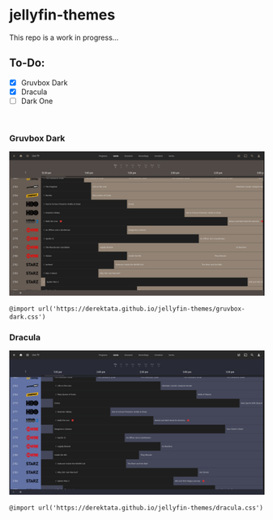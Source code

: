 # jellyfin-themes

This repo is a work in progress...

## To-Do:

- [X] Gruvbox Dark
- [X] Dracula
- [ ] Dark One

<br>

### Gruvbox Dark
![Gruvbox-Dark](./examples/gruv-dark.png)

    @import url('https://derektata.github.io/jellyfin-themes/gruvbox-dark.css')
    
### Dracula
![Dracula](./examples/dracula.png)

    @import url('https://derektata.github.io/jellyfin-themes/dracula.css')
